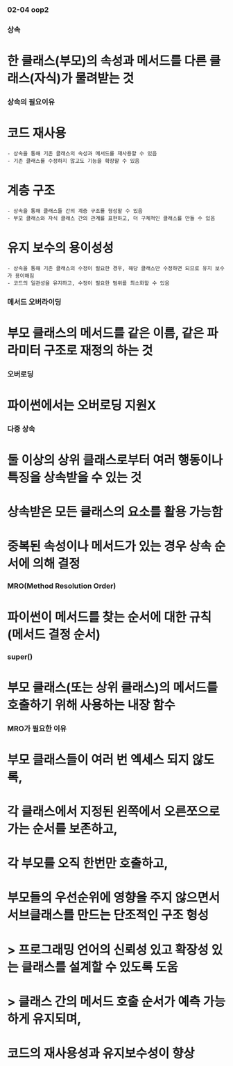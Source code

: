 ### 02-04 oop2
### 상속
# 한 클래스(부모)의 속성과 메서드를 다른 클래스(자식)가 물려받는 것

### 상속의 필요이유
# 코드 재사용
    - 상속을 통해 기존 클래스의 속성과 메서드를 재사용할 수 있음
    - 기존 클래스를 수정하지 않고도 기능을 확장할 수 있음

# 계층 구조
    - 상속을 통해 클래스들 간의 계층 구조를 형성할 수 있음
    - 부모 클래스와 자식 클래스 간의 관계를 표현하고, 더 구체적인 클래스를 만들 수 있음

# 유지 보수의 용이성성
    - 상속을 통해 기존 클래스의 수정이 필요한 경우, 해당 클래스만 수정하면 되므로 유지 보수가 용이해짐
    - 코드의 일관성을 유지하고, 수정이 필요한 범위를 최소화할 수 있음

### 메서드 오버라이딩
# 부모 클래스의 메서드를 같은 이름, 같은 파라미터 구조로 재정의 하는 것

### 오버로딩
# 파이썬에서는 오버로딩 지원X


### 다중 상속
# 둘 이상의 상위 클래스로부터 여러 행동이나 특징을 상속받을 수 있는 것
# 상속받은 모든 클래스의 요소를 활용 가능함
# 중복된 속성이나 메서드가 있는 경우 상속 순서에 의해 결정


###  MRO(Method Resolution Order)
# 파이썬이 메서드를 찾는 순서에 대한 규칙(메서드 결정 순서)


### super()
# 부모 클래스(또는 상위 클래스)의 메서드를 호출하기 위해 사용하는 내장 함수

### MRO가 필요한 이유
# 부모 클래스들이 여러 번 엑세스 되지 않도록,
# 각 클래스에서 지정된 왼쪽에서 오른쪼으로 가는 순서를 보존하고,
# 각 부모를 오직 한번만 호출하고,
# 부모들의 우선순위에 영향을 주지 않으면서 서브클래스를 만드는 단조적인 구조 형성

# > 프로그래밍 언어의 신뢰성 있고 확장성 있는 클래스를 설계할 수 있도록 도움
# > 클래스 간의 메서드 호출 순서가 예측 가능하게 유지되며,
#   코드의 재사용성과 유지보수성이 향상